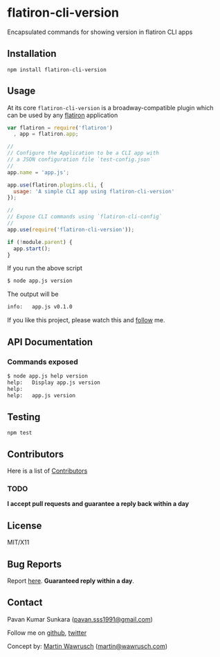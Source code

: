 # flatiron-cli-version
Encapsulated commands for showing version in flatiron CLI apps

## Installation
```
npm install flatiron-cli-version
```

## Usage
At its core `flatiron-cli-version` is a broadway-compatible plugin which can be used by any [flatiron](https://flatironjs.org) application

```js
var flatiron = require('flatiron')
  , app = flatiron.app;

//
// Configure the Application to be a CLI app with
// a JSON configuration file `test-config.json`
//
app.name = 'app.js';

app.use(flatiron.plugins.cli, {
  usage: 'A simple CLI app using flatiron-cli-version'
});

//
// Expose CLI commands using `flatiron-cli-config`
//
app.use(require('flatiron-cli-version'));

if (!module.parent) {
  app.start();
}
```

If you run the above script

```bash
$ node app.js version
```

The output will be

```bash
info:	app.js v0.1.0
```

If you like this project, please watch this and [follow](http://github.com/users/follow?target=pksunkara) me.

## API Documentation

### Commands exposed

```bash
$ node app.js help version
help:	Display app.js version
help:
help:	app.js version
```

## Testing
```
npm test
```

## Contributors
Here is a list of [Contributors](http://github.com/pksunkara/flatiron-cli-version/contributors)

### TODO

__I accept pull requests and guarantee a reply back within a day__

## License
MIT/X11

## Bug Reports
Report [here](http://github.com/pksunkara/flatiron-cli-version/issues). __Guaranteed reply within a day__.

## Contact
Pavan Kumar Sunkara (pavan.sss1991@gmail.com)

Follow me on [github](http://github.com/pksunkara), [twitter](http://twitter.com/pksunkara)

Concept by: [Martin Wawrusch](http://github.com/mwawrusch) (martin@wawrusch.com)
